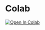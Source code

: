 # Colab

[![Open In Colab](https://colab.research.google.com/assets/colab-badge.svg)](https://colab.research.google.com/github/cloud-annotations/google-colab-training/blob/master/object_detection.ipynb)
